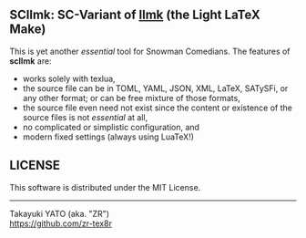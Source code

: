 SCllmk: SC-Variant of [llmk] (the Light LaTeX Make)
---------------------------------------------------

[llmk]: https://github.com/wtsnjp/llmk

This is yet another *essential* tool for Snowman Comedians. The features of **scllmk** are:

* works solely with texlua,
* the source file can be in TOML, YAML, JSON, XML, LaTeX, SATySFi, or
  any other format; or can be free mixture of those formats,
* the source file even need not exist since the content or existence of the
  source files is not *essential* at all,
* no complicated or simplistic configuration, and
* modern fixed settings (always using LuaTeX!)


## LICENSE

This software is distributed under the MIT License.

--------------------
Takayuki YATO (aka. "ZR")  
https://github.com/zr-tex8r
